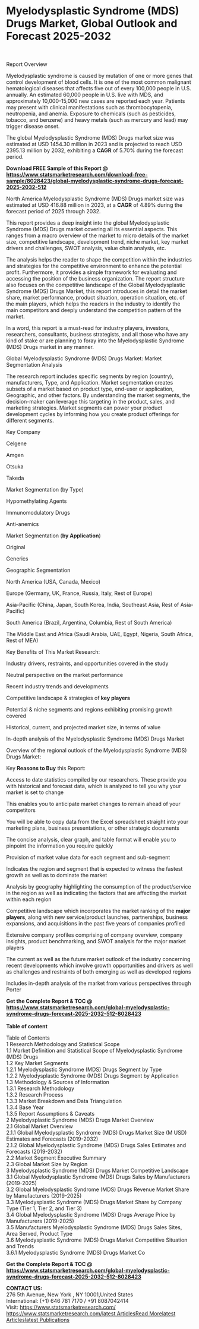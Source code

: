 <h1>Myelodysplastic Syndrome (MDS) Drugs Market, Global Outlook and Forecast 2025-2032</h1><br/><p>Report Overview</p><p>Myelodysplastic syndrome is caused by mutation of one or more genes that control development of blood cells. It is one of the most common malignant hematological diseases that affects five out of every 100,000 people in U.S. annually. An estimated 60,000 people in U.S. live with MDS, and approximately 10,000-15,000 new cases are reported each year. Patients may present with clinical manifestations such as thrombocytopenia, neutropenia, and anemia. Exposure to chemicals (such as pesticides, tobacco, and benzene) and heavy metals (such as mercury and lead) may trigger disease onset.</p><p>The global Myelodysplastic Syndrome (MDS) Drugs market size was estimated at USD 1454.30 million in 2023 and is projected to reach USD 2395.13 million by 2032, exhibiting a <strong>CAGR</strong> of 5.70% during the forecast period.</p><p><strong>Download FREE Sample of this Report @ <a href="https://www.statsmarketresearch.com/download-free-sample/8028423/global-myelodysplastic-syndrome-drugs-forecast-2025-2032-512">https://www.statsmarketresearch.com/download-free-sample/8028423/global-myelodysplastic-syndrome-drugs-forecast-2025-2032-512</a></strong></p><p>North America Myelodysplastic Syndrome (MDS) Drugs market size was estimated at USD 416.88 million in 2023, at a <strong>CAGR</strong> of 4.89% during the forecast period of 2025 through 2032.</p><p>This report provides a deep insight into the global Myelodysplastic Syndrome (MDS) Drugs market covering all its essential aspects. This ranges from a macro overview of the market to micro details of the market size, competitive landscape, development trend, niche market, key market drivers and challenges, SWOT analysis, value chain analysis, etc.</p><p>The analysis helps the reader to shape the competition within the industries and strategies for the competitive environment to enhance the potential profit. Furthermore, it provides a simple framework for evaluating and accessing the position of the business organization. The report structure also focuses on the competitive landscape of the Global Myelodysplastic Syndrome (MDS) Drugs Market, this report introduces in detail the market share, market performance, product situation, operation situation, etc. of the main players, which helps the readers in the industry to identify the main competitors and deeply understand the competition pattern of the market.</p><p>In a word, this report is a must-read for industry players, investors, researchers, consultants, business strategists, and all those who have any kind of stake or are planning to foray into the Myelodysplastic Syndrome (MDS) Drugs market in any manner.</p><p>Global Myelodysplastic Syndrome (MDS) Drugs Market: Market Segmentation Analysis</p><p>The research report includes specific segments by region (country), manufacturers, Type, and Application. Market segmentation creates subsets of a market based on product type, end-user or application, Geographic, and other factors. By understanding the market segments, the decision-maker can leverage this targeting in the product, sales, and marketing strategies. Market segments can power your product development cycles by informing how you create product offerings for different segments.</p><p>Key Company</p><p>Celgene</p><p>Amgen</p><p>Otsuka</p><p>Takeda</p><p>Market Segmentation (by Type)</p><p>Hypomethylating Agents</p><p>Immunomodulatory Drugs</p><p>Anti-anemics</p><p>Market Segmentation (<strong>by Application</strong>)</p><p>Original</p><p>Generics</p><p>Geographic Segmentation</p><p>North America (USA, Canada, Mexico)</p><p>Europe (Germany, UK, France, Russia, Italy, Rest of Europe)</p><p>Asia-Pacific (China, Japan, South Korea, India, Southeast Asia, Rest of Asia-Pacific)</p><p>South America (Brazil, Argentina, Columbia, Rest of South America)</p><p>The Middle East and Africa (Saudi Arabia, UAE, Egypt, Nigeria, South Africa, Rest of MEA)</p><p>Key Benefits of This Market Research:</p><p>Industry drivers, restraints, and opportunities covered in the study</p><p>Neutral perspective on the market performance</p><p>Recent industry trends and developments</p><p>Competitive landscape & strategies of <strong>key players</strong></p><p>Potential & niche segments and regions exhibiting promising growth covered</p><p>Historical, current, and projected market size, in terms of value</p><p>In-depth analysis of the Myelodysplastic Syndrome (MDS) Drugs Market</p><p>Overview of the regional outlook of the Myelodysplastic Syndrome (MDS) Drugs Market:</p><p>Key <strong>Reasons to Buy</strong> this Report:</p><p>Access to date statistics compiled by our researchers. These provide you with historical and forecast data, which is analyzed to tell you why your market is set to change</p><p>This enables you to anticipate market changes to remain ahead of your competitors</p><p>You will be able to copy data from the Excel spreadsheet straight into your marketing plans, business presentations, or other strategic documents</p><p>The concise analysis, clear graph, and table format will enable you to pinpoint the information you require quickly</p><p>Provision of market value data for each segment and sub-segment</p><p>Indicates the region and segment that is expected to witness the fastest growth as well as to dominate the market</p><p>Analysis by geography highlighting the consumption of the product/service in the region as well as indicating the factors that are affecting the market within each region</p><p>Competitive landscape which incorporates the market ranking of the <strong>major players</strong>, along with new service/product launches, partnerships, business expansions, and acquisitions in the past five years of companies profiled</p><p>Extensive company profiles comprising of company overview, company insights, product benchmarking, and SWOT analysis for the major market players</p><p>The current as well as the future market outlook of the industry concerning recent developments which involve growth opportunities and drivers as well as challenges and restraints of both emerging as well as developed regions</p><p>Includes in-depth analysis of the market from various perspectives through Porter</p><div><b>Get the Complete Report & TOC @ <a href="https://www.statsmarketresearch.com/global-myelodysplastic-syndrome-drugs-forecast-2025-2032-512-8028423">https://www.statsmarketresearch.com/global-myelodysplastic-syndrome-drugs-forecast-2025-2032-512-8028423</a></b></div><br><b>Table of content</b><p>Table of Contents<br />1 Research Methodology and Statistical Scope<br />1.1 Market Definition and Statistical Scope of Myelodysplastic Syndrome (MDS) Drugs<br />1.2 Key Market Segments<br />1.2.1 Myelodysplastic Syndrome (MDS) Drugs Segment by Type<br />1.2.2 Myelodysplastic Syndrome (MDS) Drugs Segment by Application<br />1.3 Methodology & Sources of Information<br />1.3.1 Research Methodology<br />1.3.2 Research Process<br />1.3.3 Market Breakdown and Data Triangulation<br />1.3.4 Base Year<br />1.3.5 Report Assumptions & Caveats<br />2 Myelodysplastic Syndrome (MDS) Drugs Market Overview<br />2.1 Global Market Overview<br />2.1.1 Global Myelodysplastic Syndrome (MDS) Drugs Market Size (M USD) Estimates and Forecasts (2019-2032)<br />2.1.2 Global Myelodysplastic Syndrome (MDS) Drugs Sales Estimates and Forecasts (2019-2032)<br />2.2 Market Segment Executive Summary<br />2.3 Global Market Size by Region<br />3 Myelodysplastic Syndrome (MDS) Drugs Market Competitive Landscape<br />3.1 Global Myelodysplastic Syndrome (MDS) Drugs Sales by Manufacturers (2019-2025)<br />3.2 Global Myelodysplastic Syndrome (MDS) Drugs Revenue Market Share by Manufacturers (2019-2025)<br />3.3 Myelodysplastic Syndrome (MDS) Drugs Market Share by Company Type (Tier 1, Tier 2, and Tier 3)<br />3.4 Global Myelodysplastic Syndrome (MDS) Drugs Average Price by Manufacturers (2019-2025)<br />3.5 Manufacturers Myelodysplastic Syndrome (MDS) Drugs Sales Sites, Area Served, Product Type<br />3.6 Myelodysplastic Syndrome (MDS) Drugs Market Competitive Situation and Trends<br />3.6.1 Myelodysplastic Syndrome (MDS) Drugs Market Co<br><div><b>Get the Complete Report & TOC @ <a href="https://www.statsmarketresearch.com/global-myelodysplastic-syndrome-drugs-forecast-2025-2032-512-8028423">https://www.statsmarketresearch.com/global-myelodysplastic-syndrome-drugs-forecast-2025-2032-512-8028423</a></b></div></p> <b>CONTACT US:</b><br>276 5th Avenue, New York , NY 10001,United States<br>International: (+1) 646 781 7170 / +91 8087042414<br>Visit: <a href="https://www.statsmarketresearch.com/">https://www.statsmarketresearch.com/</a><br><a href="https://gyeongbokgung.com">https://www.statsmarketresearch.com/</a><a href="https://hallyeomaritime.com">latest Articles</a><a href="https://jingwansa.com">Read More</a><a href=https://nguoiviet.jp/">latest Articles</a><a href="https://www.intelmarketresearch.com/">latest Publications</a>